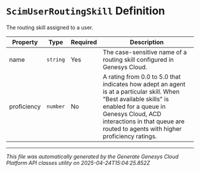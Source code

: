 # `ScimUserRoutingSkill` Definition

The routing skill assigned to a user.

| Property | Type | Required | Description |
|----------|------|----------|-------------|
| name | `string` | Yes | The case-sensitive name of a routing skill configured in Genesys Cloud. |
| proficiency | `number` | No | A rating from 0.0 to 5.0 that indicates how adept an agent is at a particular skill. When "Best available skills" is enabled for a queue in Genesys Cloud, ACD interactions in that queue are routed to agents with higher proficiency ratings. |

---

*This file was automatically generated by the Generate Genesys Cloud Platform API classes utility on 2025-04-24T15:04:25.852Z*